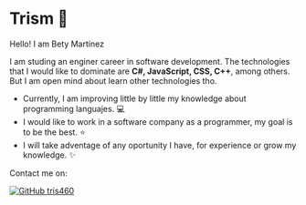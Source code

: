 # Trism 🌷

Hello! I am Bety Martínez

I am studing an enginer career in software development. The technologies that I would like to dominate are **C#, JavaScript, CSS, C++**, among others.
But I am open mind about learn other technologies tho.

- Currently, I am improving little by little my knowledge about programming languajes. 💻
- I would like to work in a software company as a programmer, my goal is to be the best. ⭐
- I will take adventage of any oportunity I have, for experience or grow my knowledge. ✨

Contact me on:

[![GitHub tris460](https://img.shields.io/github/followers/tris460?label=follow&style=social)](https://github.com/tris460)
